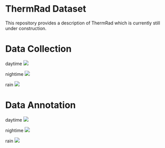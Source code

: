 
# ThermRad Dataset
This repository provides a description of ThermRad which is currently still under construction.

# Data Collection #

daytime
![](sunnny_day%2000_00_00-00_00_30.gif)

nightime
![](night%2000_00_00-00_00_30.gif)

rain
![](Off_campus%2000_00_00-00_00_30.gif)

# Data Annotation #

daytime
![](daytime_sample.jpg)

nightime
![](night_sample.jpg)

rain
![](rain_sample.jpg)
